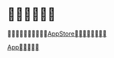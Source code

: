 # 
[AppStore](https://appstoreconnect.apple.com/)

[App](https://appstoreconnect.apple.com/)

